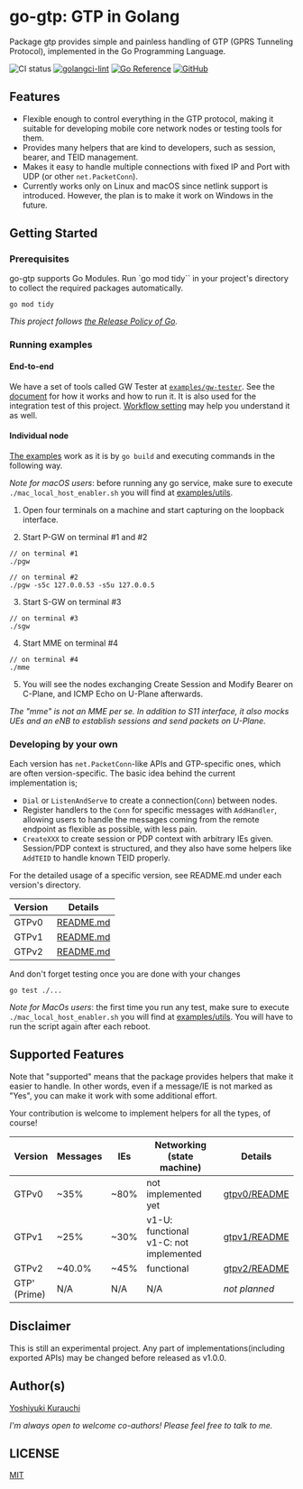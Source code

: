 # go-gtp: GTP in Golang

Package gtp provides simple and painless handling of GTP (GPRS Tunneling Protocol), implemented in the Go Programming Language.

![CI status](https://github.com/wmnsk/go-gtp/actions/workflows/go.yml/badge.svg)
[![golangci-lint](https://github.com/wmnsk/go-gtp/actions/workflows/golangci-lint.yml/badge.svg)](https://github.com/wmnsk/go-gtp/actions/workflows/golangci-lint.yml)
[![Go Reference](https://pkg.go.dev/badge/github.com/wmnsk/go-gtp.svg)](https://pkg.go.dev/github.com/wmnsk/go-gtp)
[![GitHub](https://img.shields.io/github/license/mashape/apistatus.svg)](https://github.com/wmnsk/go-gtp/blob/master/LICENSE)

## Features

* Flexible enough to control everything in the GTP protocol, making it suitable for developing mobile core network nodes or testing tools for them.
* Provides many helpers that are kind to developers, such as session, bearer, and TEID management.
* Makes it easy to handle multiple connections with fixed IP and Port with UDP (or other `net.PacketConn`).
* Currently works only on Linux and macOS since netlink support is introduced. However, the plan is to make it work on Windows in the future.

## Getting Started

### Prerequisites

go-gtp supports Go Modules. Run `go mod tidy`` in your project's directory to collect the required packages automatically.

```
go mod tidy
```

_This project follows [the Release Policy of Go](https://golang.org/doc/devel/release.html#policy)._

### Running examples

#### End-to-end

We have a set of tools called GW Tester at [`examples/gw-tester`](./examples/gw-tester). See the [document](./examples/gw-tester/README.md) for how it works and how to run it. It is also used for the integration test of this project. [Workflow setting](./.github/workflows/go.yml) may help you understand it as well.

#### Individual node

[The examples](examples/) work as it is by `go build` and executing commands in the following way.

*Note for macOS users*: before running any go service, make sure to execute `./mac_local_host_enabler.sh` you will find at [examples/utils](examples/utils).

1. Open four terminals on a machine and start capturing on the loopback interface.

2. Start P-GW on terminal #1 and #2
```shell-session
// on terminal #1
./pgw

// on terminal #2
./pgw -s5c 127.0.0.53 -s5u 127.0.0.5
```

3. Start S-GW on terminal #3

```shell-session
// on terminal #3
./sgw
```

4. Start MME on terminal #4

```shell-session
// on terminal #4
./mme
```

5. You will see the nodes exchanging Create Session and Modify Bearer on C-Plane, and ICMP Echo on U-Plane afterwards.

_The "mme" is not an MME per se. In addition to S11 interface, it also mocks UEs and an eNB to establish sessions and send packets on U-Plane._

### Developing by your own

Each version has `net.PacketConn`-like APIs and GTP-specific ones, which are often version-specific.
The basic idea behind the current implementation is;

* `Dial` or `ListenAndServe` to create a connection(`Conn`) between nodes.
* Register handlers to the `Conn` for specific messages with `AddHandler`, allowing users to handle the messages coming from the remote endpoint as flexible as possible, with less pain.
* `CreateXXX` to create session or PDP context with arbitrary IEs given. Session/PDP context is structured, and they also have some helpers like `AddTEID` to handle known TEID properly.

For the detailed usage of a specific version, see README.md under each version's directory.

| Version | Details                      |
| ------- | ---------------------------- |
| GTPv0   | [README.md](gtpv0/README.md) |
| GTPv1   | [README.md](gtpv1/README.md) |
| GTPv2   | [README.md](gtpv2/README.md) |

And don't forget testing once you are done with your changes 
```shell-session
go test ./...
```

*Note for MacOs users*: the first time you run any test, make sure to execute `./mac_local_host_enabler.sh` you will find at [examples/utils](examples/utils). 
You will have to run the script again after each reboot.

## Supported Features

Note that "supported" means that the package provides helpers that make it easier to handle.
In other words, even if a message/IE is not marked as "Yes", you can make it work with some additional effort.

Your contribution is welcome to implement helpers for all the types, of course!

| Version           | Messages | IEs  | Networking (state machine)                  | Details                                                  |
| ----------------- | -------- | ---- | ------------------------------------------- | -------------------------------------------------------- |
| GTPv0             | ~35%     | ~80% | not implemented yet                         | [gtpv0/README](gtpv0/README.md#supported-features) |
| GTPv1             | ~25%     | ~30% | v1-U: functional <br> v1-C: not implemented | [gtpv1/README](gtpv1/README.md#supported-features) |
| GTPv2             | ~40.0%   | ~45% | functional                                  | [gtpv2/README](gtpv2/README.md#supported-features) |
| GTP' <br> (Prime) | N/A      | N/A  | N/A                                         | _not planned_                                            |

## Disclaimer

This is still an experimental project. Any part of implementations(including exported APIs) may be changed before released as v1.0.0.

## Author(s)

[Yoshiyuki Kurauchi](https://wmnsk.com/)

_I'm always open to welcome co-authors! Please feel free to talk to me._

## LICENSE

[MIT](https://github.com/wmnsk/go-gtp/blob/master/LICENSE)
